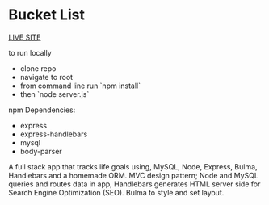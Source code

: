 # Bucket List

[LIVE SITE](https://floating-tundra-83868.herokuapp.com/burgers)

<p> to run locally </p>
<ul>
  <li>clone repo</li>
  <li>navigate to root</li>
  <li>from command line run `npm install`</li>
  <li>then `node server.js`</li>
</ul>

<p> npm Dependencies:
  <ul>
    <li>express</li>
    <li>express-handlebars</li>
    <li>mysql</li>
    <li>body-parser</li>
  </ul>
</p>

<p>
  A full stack app that tracks life goals using, MySQL, Node, Express, Bulma, Handlebars and a homemade ORM. MVC design pattern; Node and MySQL queries and routes data in app, Handlebars generates HTML server side for Search Engine Optimization (SEO). Bulma to style and set layout.
</p>

